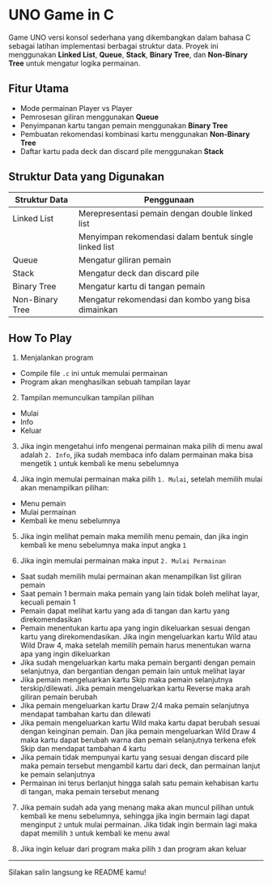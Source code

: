 # UNO Game in C

Game UNO versi konsol sederhana yang dikembangkan dalam bahasa C sebagai latihan implementasi berbagai struktur data. Proyek ini menggunakan **Linked List**, **Queue**, **Stack**, **Binary Tree**, dan **Non-Binary Tree** untuk mengatur logika permainan.

## Fitur Utama

- Mode permainan Player vs Player
- Pemrosesan giliran menggunakan **Queue**
- Penyimpanan kartu tangan pemain menggunakan **Binary Tree**
- Pembuatan rekomendasi kombinasi kartu menggunakan **Non-Binary Tree** 
- Daftar kartu pada deck dan discard pile menggunakan **Stack**

## Struktur Data yang Digunakan

| Struktur Data   | Penggunaan                                               |
|-----------------|----------------------------------------------------------|
| Linked List     | Merepresentasi pemain dengan double linked list          |
|                 | Menyimpan rekomendasi dalam bentuk single linked list    |
| Queue           | Mengatur giliran pemain                                  |
| Stack           | Mengatur deck dan discard pile                           |
| Binary Tree     | Mengatur kartu di tangan pemain                          |
| Non-Binary Tree | Mengatur rekomendasi dan kombo yang bisa dimainkan       |


## How To Play

1. Menjalankan program

* Compile file `.c` ini untuk memulai permainan
* Program akan menghasilkan sebuah tampilan layar

2. Tampilan memunculkan tampilan pilihan

* Mulai
* Info
* Keluar

3. Jika ingin mengetahui info mengenai permainan maka pilih di menu awal adalah `2. Info`, jika sudah membaca info dalam permainan maka bisa mengetik `1` untuk kembali ke menu sebelumnya

4. Jika ingin memulai permainan maka pilih `1. Mulai`, setelah memilih mulai akan menampilkan pilihan:

* Menu pemain
* Mulai permainan
* Kembali ke menu sebelumnya

5. Jika ingin melihat pemain maka memilih menu pemain, dan jika ingin kembali ke menu sebelumnya maka input angka `1`

6. Jika ingin memulai permainan maka input `2. Mulai Permainan`

* Saat sudah memilih mulai permainan akan menampilkan list giliran pemain
* Saat pemain 1 bermain maka pemain yang lain tidak boleh melihat layar, kecuali pemain 1
* Pemain dapat melihat kartu yang ada di tangan dan kartu yang direkomendasikan
* Pemain menentukan kartu apa yang ingin dikeluarkan sesuai dengan kartu yang direkomendasikan. Jika ingin mengeluarkan kartu Wild atau Wild Draw 4, maka setelah memilih pemain harus menentukan warna apa yang ingin dikeluarkan
* Jika sudah mengeluarkan kartu maka pemain berganti dengan pemain selanjutnya, dan bergantian dengan pemain lain untuk melihat layar
* Jika pemain mengeluarkan kartu Skip maka pemain selanjutnya terskip/dilewati. Jika pemain mengeluarkan kartu Reverse maka arah giliran pemain berubah
* Jika pemain mengeluarkan kartu Draw 2/4 maka pemain selanjutnya mendapat tambahan kartu dan dilewati
* Jika pemain mengeluarkan kartu Wild maka kartu dapat berubah sesuai dengan keinginan pemain. Dan jika pemain mengeluarkan Wild Draw 4 maka kartu dapat berubah warna dan pemain selanjutnya terkena efek Skip dan mendapat tambahan 4 kartu
* Jika pemain tidak mempunyai kartu yang sesuai dengan discard pile maka pemain tersebut mengambil kartu dari deck, dan permainan lanjut ke pemain selanjutnya
* Permainan ini terus berlanjut hingga salah satu pemain kehabisan kartu di tangan, maka pemain tersebut menang

7. Jika pemain sudah ada yang menang maka akan muncul pilihan untuk kembali ke menu sebelumnya, sehingga jika ingin bermain lagi dapat menginput `2` untuk mulai permainan. Jika tidak ingin bermain lagi maka dapat memilih `3` untuk kembali ke menu awal

8. Jika ingin keluar dari program maka pilih `3` dan program akan keluar

---

Silakan salin langsung ke README kamu!

 
